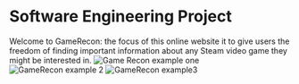 # Software Engineering Project
Welcome to GameRecon: the focus of this online website it to give users the freedom of finding important information about any Steam video game they might be interested in.
![Game Recon example one](https://user-images.githubusercontent.com/55899983/105927585-23f9c900-5ff9-11eb-9eb3-1af42b234369.JPG)
![GameRecon example 2](https://user-images.githubusercontent.com/55899983/105927591-26f4b980-5ff9-11eb-88e3-f4f995e357cb.JPG)
![GameRecon example3](https://user-images.githubusercontent.com/55899983/105927595-29571380-5ff9-11eb-9939-e23ec59a2fff.JPG)
